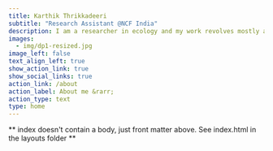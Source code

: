 ```yaml
---
title: Karthik Thrikkadeeri
subtitle: "Research Assistant @NCF India"
description: I am a researcher in ecology and my work revolves mostly around birds and their relationship with the environment. Beyond profession, birdwatching occupies a prominent role in my life and is much more than a hobby. I am also passionate about poetry. I am currently in the process of structuring a framework for my life comprised of these central interests of mine.
images: 
  - img/dp1-resized.jpg
image_left: false
text_align_left: true
show_action_link: true
show_social_links: true
action_link: /about
action_label: About me &rarr;
action_type: text
type: home
---
```


** index doesn't contain a body, just front matter above.
See index.html in the layouts folder **
